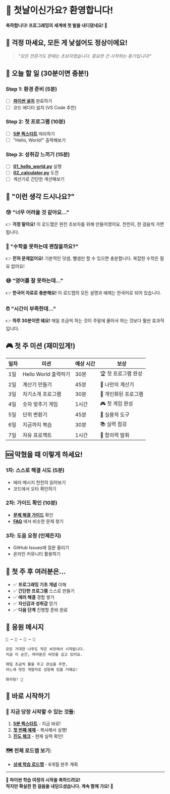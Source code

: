 # 🎉 첫날이신가요? 환영합니다!

**축하합니다! 프로그래밍의 세계에 첫 발을 내디뎠네요! 🎊**

## 🤗 걱정 마세요, 모든 게 낯설어도 정상이에요!

> *"모든 전문가도 한때는 초보자였습니다. 중요한 건 시작하는 용기입니다!"*

## 🎯 오늘 할 일 (30분이면 충분!)

### Step 1: 환경 준비 (5분)
- [ ] **[파이썬 설치](docs/installation.md)** 완료하기
- [ ] 코드 에디터 설치 (VS Code 추천)

### Step 2: 첫 프로그램 (10분)  
- [ ] **[5분 퀵스타트](docs/quickstart.md)** 따라하기
- [ ] "Hello, World!" 출력해보기

### Step 3: 성취감 느끼기 (15분)
- [ ] **[01_hello_world.py](examples/beginner/01_hello_world.py)** 실행
- [ ] **[02_calculator.py](examples/beginner/02_calculator.py)** 도전
- [ ] 계산기로 간단한 계산해보기

## 💭 "이런 생각 드시나요?"

### 😰 "너무 어려울 것 같아요..."
👉 **걱정 말아요!** 이 로드맵은 완전 초보자를 위해 만들어졌어요. 천천히, 한 걸음씩 가면 됩니다.

### 🤔 "수학을 못하는데 괜찮을까요?"
👉 **전혀 문제없어요!** 기본적인 덧셈, 뺄셈만 할 수 있으면 충분합니다. 복잡한 수학은 필요 없어요!

### 😅 "영어를 잘 못하는데..."
👉 **한국어 자료로 충분해요!** 이 로드맵의 모든 설명과 예제는 한국어로 되어 있습니다.

### ⏰ "시간이 부족한데..."
👉 **하루 30분이면 돼요!** 매일 조금씩 하는 것이 주말에 몰아서 하는 것보다 훨씬 효과적입니다.

## 🎮 첫 주 미션 (재미있게!)

| 일차 | 미션 | 예상 시간 | 보상 |
|------|------|-----------|------|
| 1일 | Hello World 출력하기 | 30분 | 🏆 첫 프로그램 완성 |
| 2일 | 계산기 만들기 | 45분 | 🧮 나만의 계산기 |
| 3일 | 자기소개 프로그램 | 30분 | 👤 개인화된 프로그램 |
| 4일 | 숫자 맞추기 게임 | 1시간 | 🎮 첫 게임 완성 |
| 5일 | 단위 변환기 | 45분 | 🔄 실용적 도구 |
| 6일 | 지금까지 복습 | 30분 | 📚 실력 점검 |
| 7일 | 자유 프로젝트 | 1시간 | 🌟 창의력 발휘 |

## 🆘 막혔을 때 이렇게 하세요!

### 1차: 스스로 해결 시도 (5분)
- 에러 메시지 천천히 읽어보기
- 코드에서 오타 확인하기

### 2차: 가이드 확인 (10분)
- **[문제 해결 가이드](docs/troubleshooting.md)** 확인
- **[FAQ](docs/faq.md)** 에서 비슷한 문제 찾기

### 3차: 도움 요청 (언제든지)
- GitHub Issues에 질문 올리기
- 온라인 커뮤니티 활용하기

## 🌟 첫 주 후 여러분은...

- ✅ **프로그래밍 기초 개념** 이해
- ✅ **간단한 프로그램** 스스로 만들기
- ✅ **에러 해결** 경험 쌓기
- ✅ **자신감과 성취감** 얻기
- ✅ **다음 단계** 진행할 준비 완료

## 🎈 응원 메시지

```
🌱 → 🌿 → 🌳 → 🌲

모든 거대한 나무도 작은 씨앗에서 시작됩니다.
지금 이 순간, 여러분은 씨앗을 심고 있어요.

매일 조금씩 물을 주고 관심을 주면,
어느새 멋진 개발자로 성장해 있을 거예요!

화이팅! 🚀
```

## 🔗 바로 시작하기

### 🚀 지금 당장 시작할 수 있는 것들:
1. **[5분 퀵스타트](docs/quickstart.md)** - 지금 바로!
2. **[첫 번째 예제](examples/beginner/01_hello_world.py)** - 복사해서 실행!
3. **[진도 체크](examples/beginner/progress_checker.py)** - 현재 실력 확인!

### 🗺️ 전체 로드맵 보기:
- **[상세 학습 로드맵](python-roadmap.md)** - 6개월 완주 계획

---

**🎊 파이썬 학습 여정의 시작을 축하드려요!**  
**작지만 확실한 한 걸음을 내딛으셨습니다. 계속 함께 가요! 💪**